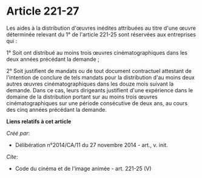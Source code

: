 # Article 221-27

Les aides à la distribution d'œuvres inédites attribuées au titre d'une œuvre déterminée relevant du 1° de l'article 221-25
sont réservées aux entreprises qui : 

1° Soit ont distribué au moins trois œuvres cinématographiques dans les deux années précédant la demande ; 

2° Soit justifient de mandats ou de tout document contractuel attestant de l'intention de conclure de tels mandats pour la
distribution d'au moins deux autres œuvres cinématographiques dans les douze mois suivant la demande. Dans ce cas, leurs
dirigeants justifient d'une expérience dans le domaine de la distribution portant sur au moins trois œuvres
cinématographiques sur une période consécutive de deux ans, au cours des cinq années précédant la demande.

**Liens relatifs à cet article**

_Créé par_:

  - Délibération n°2014/CA/11 du 27 novembre 2014 - art., v. init.

_Cite_:

  - Code du cinéma et de l'image animée - art. 221-25 (V)
